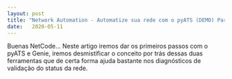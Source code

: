 ```yaml
---
layout: post 
title: "Network Automation - Automatize sua rede com o pyATS (DEMO) Part 1"
date:   2020-05-11
---
```


<p class="intro"><span class="dropcap">B</span>uenas NetCode… Neste artigo iremos dar os primeiros passos com o pyATS e Genie, iremos desmistificar o conceito por trás dessas duas ferramentas que de certa forma ajuda bastante nos diagnósticos de validação do status da rede.</p>

